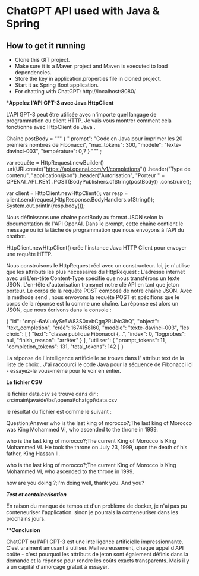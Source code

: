 # ChatGPT API used with Java & Spring

## How to get it running 
* Clone this GIT project.
* Make sure it is a Maven project and Maven is executed to load dependencies.
* Store the key in application.properties file in cloned project.
* Start it as Spring Boot application.
* For chatting with ChatGPT: http://localhost:8080/


*******Appelez l'API GPT-3 avec Java HttpClient******

L'API GPT-3 peut être utilisée avec n'importe quel langage de programmation ou client HTTP. Je vais vous montrer comment cela fonctionne avec HttpClient de Java .

Chaîne postBody = 
    """
    {
        " prompt": "Code en Java pour imprimer les 20 premiers nombres de Fibonacci",
	"max_tokens": 300,
	"modèle": "texte-davinci-003",
	"température": 0,7
    }
    """ ;



var requête = HttpRequest.newBuilder()
        .uri(URI.create("https://api.openai.com/v1/completions"))
	.header("Type de contenu", "application/json")
	.header("Autorisation", "Porteur " + OPENAI_API_KEY)
	.POST(BodyPublishers.ofString(postBody))
	.construire();
		
var client = HttpClient.newHttpClient();
var resp = client.send(request,HttpResponse.BodyHandlers.ofString());
System.out.println(resp.body());





Nous définissons une chaîne postBody au format JSON selon la documentation de l'API OpenAI. Dans le prompt, cette chaîne contient le message ou ici la tâche de programmation que nous envoyons à l'API du chatbot. 

HttpClient.newHttpClient() crée l'instance Java HTTP Client pour envoyer une requête HTTP.


Nous construisons le HttpRequest réel avec un constructeur. Ici, je n'utilise que les attributs les plus nécessaires du HttpRequest :
L'adresse internet avec uri
L'en-tête Content-Type spécifie que nous transférons un texte JSON.
L'en-tête d'autorisation transmet notre clé API en tant que jeton porteur.
Le corps de la requête POST composé de notre chaîne JSON.
Avec la méthode send , nous envoyons la requête POST et spécifions que le corps de la réponse est lu comme une chaîne. La réponse est alors un JSON, que nous écrivons dans la console :


{
  "id": "cmpl-6aVIuAySr6W83S0xvbCgq2RUNc3hQ",
  "object": "text_completion",
  "créé": 1674158160,
  "modèle": "texte-davinci-003",
  "les choix": [
    {
      "text": "classe publique Fibonacci {...",
      "index": 0,
      "logprobes": nul,
      "finish_reason": "arrêter"
    }
  ],
  "utiliser": {
    "prompt_tokens": 11,
    "completion_tokens": 131,
    "total_tokens": 142
  }
}

La réponse de l'intelligence artificielle se trouve dans l' attribut text de la liste de choix . J'ai raccourci le code Java pour la séquence de Fibonacci ici - essayez-le vous-même pour le voir en entier.


**Le fichier CSV**

le fichier data.csv se trouve dans dir : src\main\java\de\bsi\openai\chatgpt\data.csv

le résultat du fichier est comme le suivant : 


Question;Answer
who is the last king of morocco?;The last king of Morocco was King Mohammed VI, who ascended to the throne in 1999.

who is the last king of morocco?;The current King of Morocco is King Mohammed VI. He took the throne on July 23, 1999, upon the death 
of his father, King Hassan II.

who is the last king of morocco?;The current King of Morocco is King Mohammed VI, who ascended to the throne in 1999.

how are you doing ?;I'm doing well, thank you. And you?


***Test et containerisation***

En raison du manque de temps et d'un problème de docker, je n'ai pas pu conteneuriser l'application. sinon je pourrais la conteneuriser dans les prochains jours.
 

**********Conclusion********

  ChatGPT ou l'API GPT-3 est une intelligence artificielle impressionnante. C'est vraiment amusant à utiliser. Malheureusement, chaque appel d'API coûte - c'est pourquoi les attributs de jeton sont également définis dans la demande et la réponse pour rendre les coûts exacts transparents. Mais il y a un capital d'amorçage gratuit à essayer.


